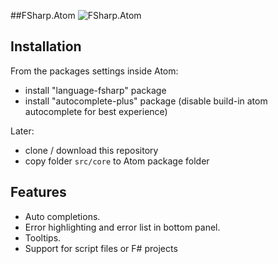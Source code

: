 ##FSharp.Atom
![FSharp.Atom](https://raw.githubusercontent.com/Krzysztof-Cieslak/FSharp.Atom/master/gifs/ErrorPanel.png)

## Installation

From the packages settings inside Atom:

* install "language-fsharp" package
* install "autocomplete-plus" package (disable build-in atom autocomplete for best experience)

Later:

* clone / download this repository
* copy folder `src/core` to Atom package folder

## Features

- Auto completions. 
- Error highlighting and error list in bottom panel.
- Tooltips.
- Support for script files or F# projects